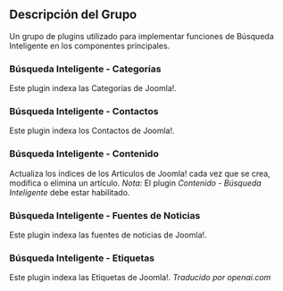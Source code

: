 <!-- Filename: Chunk4x:Extensions_Plugin_Manager_Edit_Smart_Search_Group  / Display title: Groupe de Recherche -->

## Descripción del Grupo

Un grupo de plugins utilizado para implementar funciones de Búsqueda Inteligente en los componentes principales.

### Búsqueda Inteligente - Categorías

Este plugin indexa las Categorías de Joomla!.

### Búsqueda Inteligente - Contactos

Este plugin indexa los Contactos de Joomla!.

### Búsqueda Inteligente - Contenido

Actualiza los índices de los Artículos de Joomla! cada vez que se crea, modifica o elimina un artículo. *Nota:* El plugin *Contenido - Búsqueda Inteligente* debe estar habilitado.

### Búsqueda Inteligente - Fuentes de Noticias

Este plugin indexa las fuentes de noticias de Joomla!.

### Búsqueda Inteligente - Etiquetas

Este plugin indexa las Etiquetas de Joomla!.
*Traducido por openai.com*

